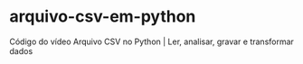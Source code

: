 # arquivo-csv-em-python
Código do vídeo Arquivo CSV no Python | Ler, analisar, gravar e transformar dados
